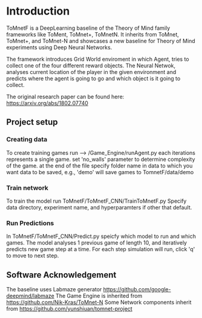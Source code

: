 # Introduction 

ToMnetF is a DeepLearning baseline of the Theory of Mind family frameworks like ToMent, ToMnet+, ToMnetN. It inherits from ToMnet, ToMnet+, and ToMnet-N and showcases a new baseline for Theory of Mind experiments using Deep Neural Networks.

The framework introduces Grid World enviroment in which Agent, tries to collect one of the four different reward objects.
The Neural Netwok, analyses current location of the player in the given environment and predicts where the agent is going to go and which object is it going to collect.

The original research paper can be found here: https://arxiv.org/abs/1802.07740

## Project setup

### Creating data
To create training games run --> /Game_Engine/runAgent.py
each iterations represents a single game. 
set 'no_walls' parameter to determine complexity of the game.
at the end of the file specify folder name in data to which you want data to be saved, e.g., 'demo' will save games to TomnetF/data/demo

### Train network
To train the model run ToMnetF/ToMnetF_CNN/TrainToMnetF.py
Specify data directory, experiment name, and hyperparamters if other that default.

### Run Predictions
In ToMnetF/ToMnetF_CNN/Predict.py speicfy which model to run and which games. The model analyses 1 previous game of length 10, and iteratively predicts new game step at a time.
For each step simulation will run, click 'q' to move to next step.

## Software Acknowledgement
The baseline uses Labmaze generator https://github.com/google-deepmind/labmaze
The Game Engine is inherited from https://github.com/Nik-Kras/ToMnet-N
Some Network components inherit from https://github.com/yunshiuan/tomnet-project

